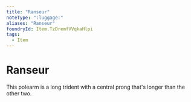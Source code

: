 ```yaml
---
title: "Ranseur"
noteType: ":luggage:"
aliases: "Ranseur"
foundryId: Item.TzDremfVVqkaHlpi
tags:
  - Item
---
```


# Ranseur

This polearm is a long trident with a central prong that's longer than the other two.
